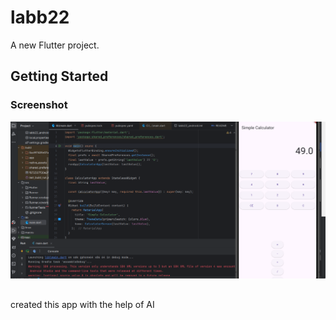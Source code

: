 # labb22

A new Flutter project.

## Getting Started

 ### Screenshot
![homepage](./image/image.png)

##
created this app with the help of AI